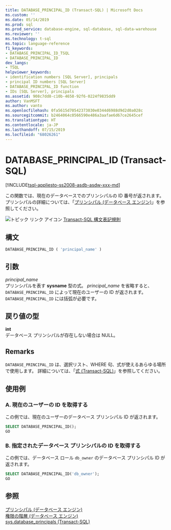```yaml
---
title: DATABASE_PRINCIPAL_ID (Transact-SQL) | Microsoft Docs
ms.custom: ''
ms.date: 05/14/2019
ms.prod: sql
ms.prod_service: database-engine, sql-database, sql-data-warehouse
ms.reviewer: ''
ms.technology: t-sql
ms.topic: language-reference
f1_keywords:
- DATABASE_PRINCIPAL_ID_TSQL
- DATABASE_PRINCIPAL_ID
dev_langs:
- TSQL
helpviewer_keywords:
- identification numbers [SQL Server], principals
- principal ID numbers [SQL Server]
- DATABASE_PRINCIPAL_ID function
- IDs [SQL Server], principals
ms.assetid: 908c7dd8-c10b-4658-92f6-0224f9835dd9
author: VanMSFT
ms.author: vanto
ms.openlocfilehash: 0fa5615d70542373030e0344d6988d9d2d0a028c
ms.sourcegitcommit: b2464064c0566590e486a3aafae6d67ce2645cef
ms.translationtype: HT
ms.contentlocale: ja-JP
ms.lasthandoff: 07/15/2019
ms.locfileid: "68026261"
---
```

# <a name="databaseprincipalid-transact-sql"></a>DATABASE_PRINCIPAL_ID (Transact-SQL)
[!INCLUDE[tsql-appliesto-ss2008-asdb-asdw-xxx-md](../../includes/tsql-appliesto-ss2008-asdb-asdw-xxx-md.md)]

この関数では、現在のデータベースでのプリンシパルの ID 番号が返されます。 プリンシパルの詳細については、「[プリンシパル &#40;データベース エンジン&#41;](../../relational-databases/security/authentication-access/principals-database-engine.md)」を参照してください。
  
![トピック リンク アイコン](../../database-engine/configure-windows/media/topic-link.gif "トピック リンク アイコン") [Transact-SQL 構文表記規則](../../t-sql/language-elements/transact-sql-syntax-conventions-transact-sql.md)
  
## <a name="syntax"></a>構文  
  
```sql
DATABASE_PRINCIPAL_ID ( 'principal_name' )  
```  
  
## <a name="arguments"></a>引数  
*principal_name*  
プリンシパルを表す **sysname** 型の式。 *principal_name* を省略すると、`DATABASE_PRINCIPAL_ID` によって現在のユーザーの ID が返されます。 `DATABASE_PRINCIPAL_ID` には括弧が必要です。
  
## <a name="return-types"></a>戻り値の型
**int**  
データベース プリンシパルが存在しない場合は NULL。
  
## <a name="remarks"></a>Remarks  
`DATABASE_PRINCIPAL_ID` は、選択リスト、WHERE 句、式が使えるあらゆる場所で使用します。 詳細については、「[式 &#40;Transact-SQL&#41;](../../t-sql/language-elements/expressions-transact-sql.md)」を参照してください。
  
## <a name="examples"></a>使用例  
  
### <a name="a-retrieving-the-id-of-the-current-user"></a>A. 現在のユーザーの ID を取得する  
この例では、現在のユーザーのデータベース プリンシパル ID が返されます。
  
```sql
SELECT DATABASE_PRINCIPAL_ID();  
GO  
```  
  
### <a name="b-retrieving-the-id-of-a-specified-database-principal"></a>B. 指定されたデータベース プリンシパルの ID を取得する  
この例では、データベース ロール `db_owner` のデータベース プリンシパル ID が返されます。
  
```sql
SELECT DATABASE_PRINCIPAL_ID('db_owner');  
GO  
```  
  
## <a name="see-also"></a>参照
[プリンシパル &#40;データベース エンジン&#41;](../../relational-databases/security/authentication-access/principals-database-engine.md)  
[権限の階層 &#40;データベース エンジン&#41;](../../relational-databases/security/permissions-hierarchy-database-engine.md)  
[sys.database_principals &#40;Transact-SQL&#41;](../../relational-databases/system-catalog-views/sys-database-principals-transact-sql.md)
  
  
